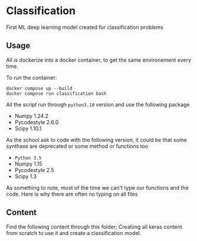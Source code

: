# Classification

First ML deep learning model created for classification problems

## Usage
All is dockerize into a docker container, to get the same environement every time.

To run the container:
```
docker compose up --build
docker compose run classification bash
```

All the script run through `python3.10` version and use the following package
* Numpy 1.24.2
* Pycodestyle 2.6.0
* Scipy 1.10.1

As the school ask to code with the following version, it could be that some synthaxe are deprecated or some method or functions too
* `Python 3.5`
* Numpy 1.15
* Pycodestyle 2.5
* Scipy 1.3

As something to note, most of the time we can't type our functions and the code. Here is why there are often no typing on all files

## Content
Find the following content through this folder; Creatiing all keras content from scratch to use it and create a classification  model.